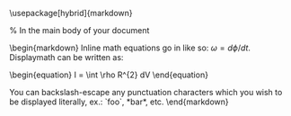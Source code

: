 \usepackage[hybrid]{markdown}

% In the main body of your document

\begin{markdown}
Inline math equations go in like so: $\omega = d\phi / dt$. 
Displaymath can be written as:

\begin{equation}
I = \int \rho R^{2} dV
\end{equation}

You can backslash-escape any punctuation characters
which you wish to be displayed literally, ex.: \`foo\`, \*bar\*, etc.
\end{markdown}